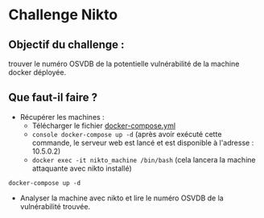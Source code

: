 # Challenge Nikto

## Objectif du challenge : 
trouver le numéro OSVDB de la potentielle vulnérabilité de la machine docker déployée.

## Que faut-il faire ?
* Récupérer les machines : 
    * Télécharger le fichier [docker-compose.yml](./docker-compose.yml)
    * ```console docker-compose up -d``` (après avoir exécuté cette commande, le serveur web est lancé et est disponible à l'adresse : 10.5.0.2)
    * ```docker exec -it nikto_machine /bin/bash``` (cela lancera la machine attaquante avec nikto installé)
```shell 
docker-compose up -d
```
* Analyser la machine avec nikto et lire le numéro OSVDB de la vulnérabilité trouvée.
